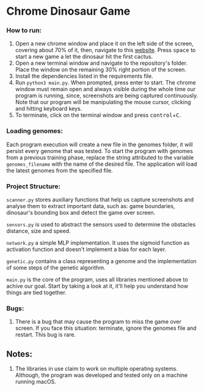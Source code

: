 # Chrome Dinosaur Game

### How to run:

1. Open a new chrome window and place it on the left side of the screen, covering about 70% of it, then, navigate to this [website](http://wayou.github.io/t-rex-runner/). Press <kbd>space</kbd> to start a new game a let the dinosaur hit the first cactus.
2. Open a new terminal window and navigate to the repository's folder. Place the window on the remaining 30% right portion of the screen.
3. Install the dependencies listed in the requirements file.
4. Run `python3 main.py`. When prompted, press enter to start. The chrome window must remain open and always visible during the whole time our program is running, since, screenshots are being captured continuously. Note that our program will be manipulating the mouse cursor, clicking and hitting keyboard keys.
6. To terminate, click on the terminal window and press <kbd>control</kbd>+<kbd>C</kbd>.


### Loading genomes:

Each program execution will create a new file in the genomes folder, it will persist every genome that was tested. To start the program with genomes from a previous training phase, replace the string attributed to the variable `genomes_filename` with the name of the desired file. The application will load the latest genomes from the specified file.

### Project Structure:

`scanner.py` stores auxiliary functions that help us capture screenshots and analyse them to extract important data, such as: game boundaries, dinosaur's bounding box and detect the game over screen.

`sensors.py` is used to abstract the sensors used to determine the obstacles distance, size and speed.

`network.py` a simple MLP implementation. It uses the sigmoid function as activation function and doesn't implement a bias for each layer.

`genetic.py` contains a class representing a genome and the implementation of some steps of the genetic algorithm.

`main.py` is the core of the program, uses all libraries mentioned above to achive our goal. Start by taking a look at it, it'll help you understand how things are tied together.

### Bugs:

1. There is a bug that may cause the program to miss the game over screen. If you face this situation: terminate, ignore the genomes file and restart. This bug is rare.

## Notes:

1. The libraries in use claim to work on multiple operating systems. Although, the program was developed and tested only on a machine running macOS.
